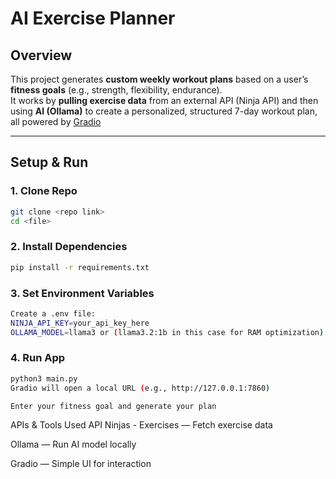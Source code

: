 # AI Exercise Planner

## Overview
This project generates **custom weekly workout plans** based on a user’s **fitness goals** (e.g., strength, flexibility, endurance).  
It works by **pulling exercise data** from an external API (Ninja API) and then using **AI (Ollama)** to create a personalized, structured 7-day workout plan, all powered by [Gradio](https://www.gradio.app/)

---

## Setup & Run

### 1. **Clone Repo**
```bash
git clone <repo link>
cd <file>
```
### 2. Install Dependencies
```bash
pip install -r requirements.txt
```
### 3. Set Environment Variables
```bash 
Create a .env file:
NINJA_API_KEY=your_api_key_here
OLLAMA_MODEL=llama3 or (llama3.2:1b in this case for RAM optimization)
``` 

### 4. Run App
```bash
python3 main.py
Gradio will open a local URL (e.g., http://127.0.0.1:7860)

Enter your fitness goal and generate your plan
```

APIs & Tools Used
API Ninjas - Exercises — Fetch exercise data

Ollama — Run AI model locally

Gradio — Simple UI for interaction

